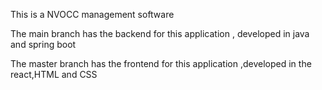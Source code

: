 This is a NVOCC management software 

The main branch has the backend for this application , developed in java and spring boot 

The master branch has the frontend for this application ,developed in the react,HTML and CSS 
